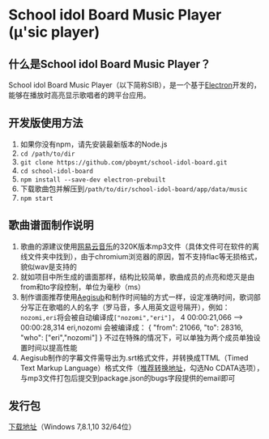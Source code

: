 # School idol Board Music Player (μ'sic player)


## 什么是School idol Board Music Player？
School idol Board Music Player（以下简称SIB），是一个基于[Electron](https://github.com/atom/electron)开发的，能够在播放时高亮显示歌唱者的跨平台应用。

## 开发版使用方法
1. 如果你没有npm，请先安装最新版本的Node.js
2. `cd /path/to/dir`
3. `git clone https://github.com/pboymt/school-idol-board.git`
4. `cd school-idol-board`
5. `npm install --save-dev electron-prebuilt`
6. 下载歌曲包并解压到`/path/to/dir/school-idol-board/app/data/music`
7. `npm start`

## 歌曲谱面制作说明
1. 歌曲的源建议使用[网易云音乐](http://music.163.com)的320K版本mp3文件（具体文件可在软件的离线文件夹中找到），由于chromium浏览器的原因，暂不支持flac等无损格式，貌似wav是支持的
2. 就如项目中所生成的谱面那样，结构比较简单，歌曲成员的点亮和熄灭是由from和to字段控制，单位为毫秒（ms）
3. 制作谱面推荐使用[Aegisub](http://www.aegisub.org)和制作时间轴的方式一样，设定准确时间，歌词部分写正在歌唱的人的名字（罗马音，多人用英文逗号隔开），例如：`nozomi,eri`将会被自动编译成`["nozomi","eri"]`，
        4
        00:00:21,066 --> 00:00:28,314
        eri,nozomi
会被编译成：
        {
          "from": 21066,
          "to": 28316,
          "who": ["eri","nozomi"]
        }
不过在特殊的情况下，可以单独为两个成员单独设置时间以提高性能
4. Aegisub制作的字幕文件需导出为.srt格式文件，并转换成TTML（Timed Text Markup Language）格式文件（[推荐转换地址](http://tools.rodrigopolo.com/srt2xml/)，勾选No CDATA选项），与mp3文件打包后提交到package.json的bugs字段提供的email即可

## 发行包
[下载地址](https://github.com/pboymt/school-idol-board/releases)（Windows 7,8.1,10 32/64位）

